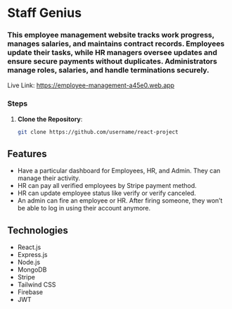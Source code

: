 # Staff Genius
### This employee management website tracks work progress, manages salaries, and maintains contract records. Employees update their tasks, while HR managers oversee updates and ensure secure payments without duplicates. Administrators manage roles, salaries, and handle terminations securely.

Live Link: https://employee-management-a45e0.web.app

### Steps

1. **Clone the Repository**:
   ```sh
   git clone https://github.com/username/react-project

## Features

- Have a particular dashboard for Employees, HR, and Admin. They can manage their activity.
- HR can pay all verified employees by Stripe payment method.
- HR can update employee status like verify or verify canceled.
- An admin can fire an employee or HR. After firing someone, they won’t be able to log in using their account anymore.

## Technologies

- React.js
- Express.js
- Node.js
- MongoDB
- Stripe
- Tailwind CSS
- Firebase
- JWT
